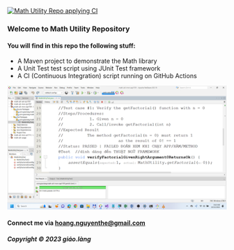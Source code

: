 [![Math Utility Repo applying CI](https://github.com/doit-now/math-util-mvn-sap1701/actions/workflows/math-util-ci.yml/badge.svg)](https://github.com/doit-now/math-util-mvn-sap1701/actions/workflows/math-util-ci.yml)

### Welcome to Math Utility Repository

#### You will find in this repo the following stuff:

* A Maven project to demonstrate the Math library  
* A Unit Test test script using JUnit Test framework
* A CI (Continuous Integration) script running on GitHub Actions

![Test script with JUnit](https://github.com/doit-now/math-util-mvn-sap1701/blob/main/screenshots/test-script%20with%20junit.png)

#### Connect me via hoang.nguyenthe@gmail.com

##### Copyright &#169; 2023 giáo.làng